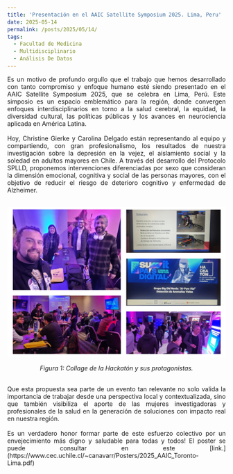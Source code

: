 ```yaml
---
title: 'Presentación en el AAIC Satellite Symposium 2025. Lima, Peru'
date: 2025-05-14
permalink: /posts/2025/05/14/
tags:
  - Facultad de Medicina 
  - Multidisciplinario
  - Análisis De Datos
---
```

<div style="text-align: justify;">Es un motivo de profundo orgullo que el trabajo que hemos desarrollado con tanto compromiso y enfoque humano esté siendo presentado en el AAIC Satellite Symposium 2025, que se celebra en Lima, Perú. Este simposio es un espacio emblemático para la región, donde convergen enfoques interdisciplinarios en torno a la salud cerebral, la equidad, la diversidad cultural, las políticas públicas y los avances en neurociencia aplicada en América Latina.</div>
<br>
<div style="text-align: justify;">Hoy, Christine Gierke y Carolina Delgado están representando al equipo y compartiendo, con gran profesionalismo, los resultados de nuestra investigación sobre la depresión en la vejez, el aislamiento social y la soledad en adultos mayores en Chile. A través del desarrollo del Protocolo SPLLD, proponemos intervenciones diferenciadas por sexo que consideran la dimensión emocional, cognitiva y social de las personas mayores, con el objetivo de reducir el riesgo de deterioro cognitivo y enfermedad de Alzheimer.</div>
<br>


<p align="center">
  <p align="center">
  <img src="/files/2409_03.jpg" alt="Collage de la Hackatón y sus protagonistas">
</p>
<p align="center">
  <em>Figura 1: Collage de la Hackatón y sus protagonistas.</em>
</p>
<br>
<div style="text-align: justify;">Que esta propuesta sea parte de un evento tan relevante no solo valida la importancia de trabajar desde una perspectiva local y contextualizada, sino que también visibiliza el aporte de las mujeres investigadoras y profesionales de la salud en la generación de soluciones con impacto real en nuestra región.</div>
<br>
<div style="text-align: justify;">Es un verdadero honor formar parte de este esfuerzo colectivo por un envejecimiento más digno y saludable para todas y todos! El poster se puede consultar en este [link.](https://www.cec.uchile.cl/~canavarr/Posters/2025_AAIC_Toronto-Lima.pdf) </div>
